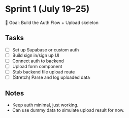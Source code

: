 # Sprint 1 (July 19–25)
🎯 Goal: Build the Auth Flow + Upload skeleton

## Tasks
- [ ] Set up Supabase or custom auth
- [ ] Build sign in/sign up UI
- [ ] Connect auth to backend
- [ ] Upload form component
- [ ] Stub backend file upload route
- [ ] (Stretch) Parse and log uploaded data

## Notes
- Keep auth minimal, just working.
- Can use dummy data to simulate upload result for now.

